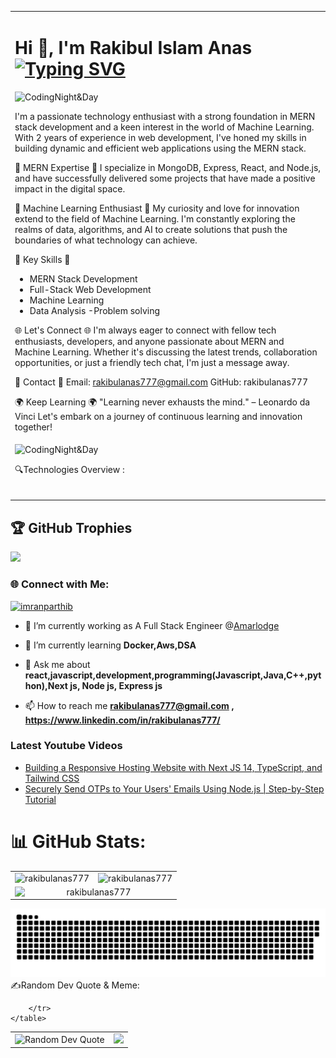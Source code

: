 <table>
    <tr>
        <td width="65%">
             <h1>Hi 👋, I'm Rakibul Islam Anas<a href="https://git.io/typing-svg"><img src="https://readme-typing-svg.herokuapp.com?font=Fira+Code&pause=1000&random=false&width=435&lines=Software+Engineer;Competitive+Programmer;+AI+Enthusiast" alt="Typing SVG" /></a></h1>
             <img src="https://avatars.githubusercontent.com/u/108738106?v=4" alt="CodingNight&Day" width=" " height="250px">
            <p>
                I'm a passionate technology enthusiast with a strong foundation in MERN stack development and a keen interest in the world of Machine Learning. With 2 years of experience in web development, I've honed my skills in building dynamic and efficient web applications using the MERN stack.

🔸 MERN Expertise 🔸
I specialize in MongoDB, Express, React, and Node.js, and have successfully delivered some projects that have made a positive impact in the digital space.

🤖 Machine Learning Enthusiast 🤖
My curiosity and love for innovation extend to the field of Machine Learning. I'm constantly exploring the realms of data, algorithms, and AI to create solutions that push the boundaries of what technology can achieve.

🚀 Key Skills 🚀

- MERN Stack Development
- Full-Stack Web Development
- Machine Learning
- Data Analysis
  -Problem solving

🌐 Let's Connect 🌐
I'm always eager to connect with fellow tech enthusiasts, developers, and anyone passionate about MERN and Machine Learning. Whether it's discussing the latest trends, collaboration opportunities, or just a friendly tech chat, I'm just a message away.

📧 Contact 📧
Email: rakibulanas777@gmail.com
GitHub: rakibulanas777

🌍 Keep Learning 🌍
"Learning never exhausts the mind." – Leonardo da Vinci
Let's embark on a journey of continuous learning and innovation together!

</p>
</td>
</tr>

<td width="">
<img src="https://media.tenor.com/LENeju0qxusAAAAC/hackerman.gif" alt="CodingNight&Day" width=" ">
<p>🔍Technologies Overview :</p>
<img src="https://img.shields.io/badge/html5-%23E34F26.svg?style=for-the-badge&logo=html5&logoColor=white" alt="">
<img src="https://img.shields.io/badge/css3-%231572B6.svg?style=for-the-badge&logo=css3&logoColor=white" alt="">
<img src="https://img.shields.io/badge/javascript-%23323330.svg?style=for-the-badge&logo=javascript&logoColor=%23F7DF1E" alt="">
<img src="https://img.shields.io/badge/bootstrap-%238511FA.svg?style=for-the-badge&logo=bootstrap&logoColor=white" alt="">
<img src="https://img.shields.io/badge/tailwindcss-%2338B2AC.svg?style=for-the-badge&logo=tailwind-css&logoColor=white" alt="">
<img src="https://img.shields.io/badge/react-%2320232a.svg?style=for-the-badge&logo=react&logoColor=%2361DAFB" alt="">
<img src="https://img.shields.io/badge/node.js-6DA55F?style=for-the-badge&logo=node.js&logoColor=white" alt="">
<img src="https://img.shields.io/badge/express.js-%23404d59.svg?style=for-the-badge&logo=express&logoColor=%2361DAFB" alt="">
<img src="https://img.shields.io/badge/MongoDB-%234ea94b.svg?style=for-the-badge&logo=mongodb&logoColor=white" alt="">
<img src="https://img.shields.io/badge/figma-%23F24E1E.svg?style=for-the-badge&logo=figma&logoColor=white" alt="">
<img src="https://img.shields.io/badge/docker-%230db7ed.svg?style=for-the-badge&logo=docker&logoColor=white" alt="">
<img src="https://img.shields.io/badge/typescript-%23007ACC.svg?style=for-the-badge&logo=typescript&logoColor=white" alt="">
<img src="https://img.shields.io/badge/c-%2300599C.svg?style=for-the-badge&logo=c&logoColor=white" alt="">
<img src="https://img.shields.io/badge/c++-%2300599C.svg?style=for-the-badge&logo=c%2B%2B&logoColor=white" alt="">
<img src="https://img.shields.io/badge/java-%23ED8B00.svg?style=for-the-badge&logo=openjdk&logoColor=white" alt="">
<img src="https://img.shields.io/badge/kotlin-%237F52FF.svg?style=for-the-badge&logo=kotlin&logoColor=white" alt="">
<img src="https://img.shields.io/badge/python-3670A0?style=for-the-badge&logo=python&logoColor=ffdd54" alt="">
<img src="https://img.shields.io/badge/c%23-%23239120.svg?style=for-the-badge&logo=c-sharp&logoColor=white" alt="">
</td>

</table>

## 🏆 GitHub Trophies

![](https://github-profile-trophy.vercel.app/?username=rakibulanas777&theme=onestar&no-frame=false&no-bg=false&margin-w=4)

### 🌐 Connect with Me:

<p align="left">
    <a href="https://www.linkedin.com/in/rakibulanas777/" target="_blank">
        <img src="https://img.shields.io/badge/LinkedIn-rakibulanas777%20✔-0077B5?style=for-the-badge&logo=linkedin"
            alt="imranparthib" />
    </a>
</p>

- 🔭 I’m currently working as A Full Stack Engineer @[Amarlodge](https://amarlodge.com/)

- 🌱 I’m currently learning **Docker,Aws,DSA**

- 💬 Ask me about **react,javascript,development,programming(Javascript,Java,C++,python),Next js, Node js, Express js**

- 📫 How to reach me **rakibulanas777@gmail.com , https://www.linkedin.com/in/rakibulanas777/**

### Latest Youtube Videos

<!-- YOUTUBE:START -->

- [Building a Responsive Hosting Website with Next JS 14, TypeScript, and Tailwind CSS](https://youtu.be/TiOsudZRVT4?si=HUUoh36T9sqOIABx)
- [Securely Send OTPs to Your Users' Emails Using Node.js | Step-by-Step Tutorial](https://youtu.be/d19kwFEtKq4?si=r0j_L2tDyVLFVldx)

<!-- YOUTUBE:END -->

# 📊 GitHub Stats:

<table>
    <tr>
        <td style="text-align: center;">
            <img src="https://github-readme-stats.vercel.app/api?username=rakibulanas777&theme=react&hide_border=false&include_all_commits=true&count_private=true"
                alt="rakibulanas777" style="display: block; margin: 0 auto;" />
        </td>
        <td style="text-align: center;">
            <img src="https://github-readme-stats.vercel.app/api/top-langs/?username=rakibulanas777&theme=react&hide_border=false&include_all_commits=true&count_private=true&layout=compact"
                alt="rakibulanas777" style="display: block; margin: 0 auto;" />
        </td>
    </tr>
    <tr>
        <td colspan="2" style="text-align: center;">
            <img src="https://github-readme-streak-stats.herokuapp.com/?user=rakibulanas777&theme=react&hide_border=false"
                alt="rakibulanas777" style="display: block; margin: 0 auto;" />
        </td>
    </tr>
</table>
<be>
<img src="https://raw.githubusercontent.com/CompetitiveLin/Snake-in-Contribution-Grid/output/github-contribution-grid-snake.svg" alt="Snake animation"/>
    ✍️Random Dev Quote & Meme:
    <table>
        <tr>
            <td>
                <img src="https://quotes-github-readme.vercel.app/api?type=horizontal&theme=radical"
                    alt="Random Dev Quote" />
            </td>
            
        </tr>
    </table>
<td>
                <img src='https://randommeme-five.vercel.app/' style="height: 300px;" />
            </td>
